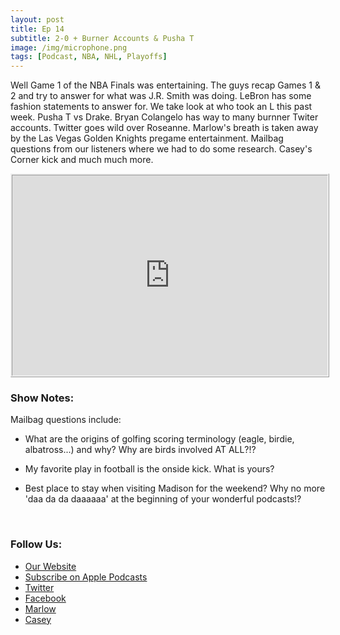 ```yaml
---
layout: post
title: Ep 14
subtitle: 2-0 + Burner Accounts & Pusha T
image: /img/microphone.png
tags: [Podcast, NBA, NHL, Playoffs]
---
```


<p>Well Game 1 of the NBA Finals was entertaining.  The guys recap Games 1 &amp; 2 and try to answer for what was J.R. Smith was doing.  LeBron has some fashion statements to answer for.  We take look at who took an L this past week.  Pusha T vs Drake.  Bryan Colangelo has way to many burnner Twiter accounts. Twitter goes wild over Roseanne. Marlow&#39;s breath is taken away by the Las Vegas Golden Knights pregame entertainment.  Mailbag questions from our listeners where we had to do some research.  Casey&#39;s Corner kick and much much more.</p>

<iframe src="https://cast.rocks/player/11602/Ep-14-2-0-Burner-Accounts-.mp3?episodeTitle=Ep%2014%3A%202-0%20%2B%20Burner%20Accounts%20%26%20Pusha%20T&podcastTitle=132%20Breese%20Podcast&episodeDate=June%204th%2C%202018&imageURL=https%3A%2F%2Fcast.rocks%2Fhosting%2F11602%2Ffeeds%2F6RG37.jpg&itunesLink=https%3A%2F%2Fitunes.apple.com%2Fus%2Fpodcast%2F132-breese-podcast%2Fid1353274149%3Fmt%3D2" style="border: ridge; min-height: 265px; max-height: 320px; max-width: 558px; min-width: 270px; width: 100%; height: 100%;" scrollbars="no"></iframe>

<h3>Show Notes:</h3>
<p>Mailbag questions include:</p>
<ul>
<li><p>What are the origins of golfing scoring terminology (eagle, birdie, albatross...) and why? Why are birds involved AT ALL?!?</p>
</li>
<li><p>My favorite play in football is the onside kick.  What is yours?</p>
</li>
<li><p>Best place to stay when visiting Madison for the weekend? Why no more &#39;daa da da daaaaaa&#39; at the beginning of your wonderful podcasts!?</p>
<p>​</p>
</li>

</ul>
<h3>Follow Us:</h3>
<ul>
<li><a href='132breese.com'>Our Website</a></li>
<li><a href='https://itunes.apple.com/us/podcast/132-breese-podcast/id1353274149?mt=2'>Subscribe on Apple Podcasts</a></li>
<li><a href='https://twitter.com/132breese/'>Twitter</a></li>
<li><a href='https://www.facebook.com/132breese/'>Facebook</a></li>
<li><a href='https://twitter.com/marlowjr/'>Marlow</a></li>
<li><a href='https://twitter.com/profbadgerfan/'>Casey</a></li>

</ul>
